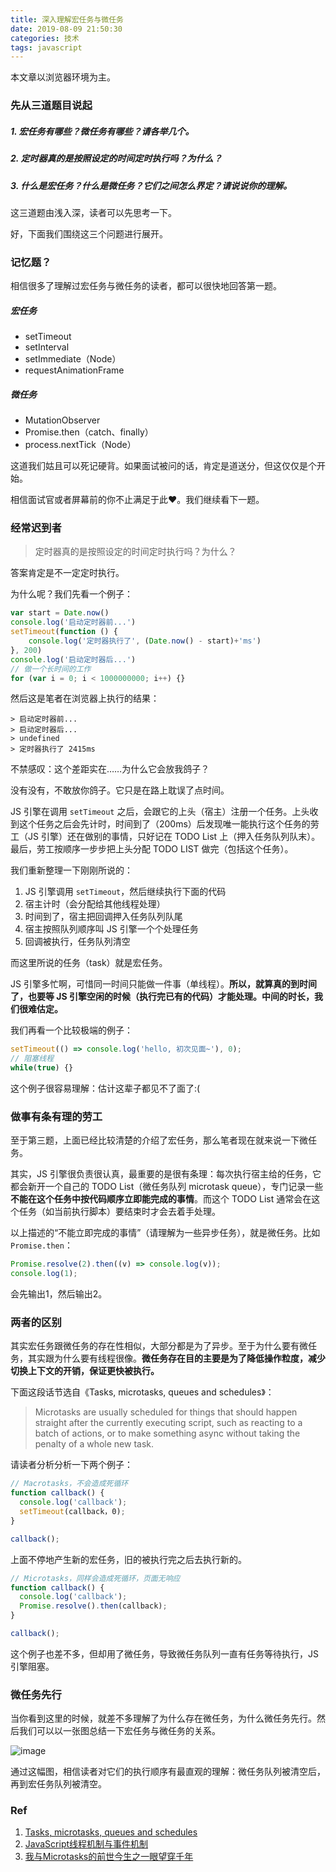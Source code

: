 ```yaml
---
title: 深入理解宏任务与微任务
date: 2019-08-09 21:50:30
categories: 技术
tags: javascript
---
```


本文章以浏览器环境为主。

### 先从三道题目说起

##### 1. 宏任务有哪些？微任务有哪些？请各举几个。

##### 2. 定时器真的是按照设定的时间定时执行吗？为什么？

##### 3. 什么是宏任务？什么是微任务？它们之间怎么界定？请说说你的理解。

这三道题由浅入深，读者可以先思考一下。

<!--more-->

好，下面我们围绕这三个问题进行展开。

### 记忆题？

相信很多了理解过宏任务与微任务的读者，都可以很快地回答第一题。

##### 宏任务

- setTimeout
- setInterval
- setImmediate（Node）
- requestAnimationFrame

##### 微任务

- MutationObserver
- Promise.then（catch、finally）
- process.nextTick（Node）

这道我们姑且可以死记硬背。如果面试被问的话，肯定是道送分，但这仅仅是个开始。

相信面试官或者屏幕前的你不止满足于此❤️。我们继续看下一题。

### 经常迟到者

> 定时器真的是按照设定的时间定时执行吗？为什么？

答案肯定是不一定定时执行。

为什么呢？我们先看一个例子：
```js
var start = Date.now()
console.log('启动定时器前...')
setTimeout(function () {
    console.log('定时器执行了', (Date.now() - start)+'ms')
}, 200)
console.log('启动定时器后...')
// 做一个长时间的工作
for (var i = 0; i < 1000000000; i++) {}
```

然后这是笔者在浏览器上执行的结果：
```
> 启动定时器前...
> 启动定时器后...
> undefined
> 定时器执行了 2415ms
```

不禁感叹：这个差距实在……为什么它会放我鸽子？

没有没有，不敢放你鸽子。它只是在路上耽误了点时间。

JS 引擎在调用 `setTimeout` 之后，会跟它的上头（宿主）注册一个任务。上头收到这个任务之后会先计时，时间到了（200ms）后发现唯一能执行这个任务的劳工（JS 引擎）还在做别的事情，只好记在 TODO List 上（押入任务队列队末）。最后，劳工按顺序一步步把上头分配 TODO LIST 做完（包括这个任务）。

我们重新整理一下刚刚所说的：
1. JS 引擎调用 `setTimeout`，然后继续执行下面的代码
2. 宿主计时（会分配给其他线程处理）
3. 时间到了，宿主把回调押入任务队列队尾
4. 宿主按照队列顺序叫 JS 引擎一个个处理任务
5. 回调被执行，任务队列清空

而这里所说的任务（task）就是宏任务。

JS 引擎多忙啊，可惜同一时间只能做一件事（单线程）。**所以，就算真的到时间了，也要等 JS 引擎空闲的时候（执行完已有的代码）才能处理。中间的时长，我们很难估定。**

我们再看一个比较极端的例子：
```js
setTimeout(() => console.log('hello, 初次见面~'), 0);
// 阻塞线程
while(true) {}
```

这个例子很容易理解：估计这辈子都见不了面了:(

### 做事有条有理的劳工

至于第三题，上面已经比较清楚的介绍了宏任务，那么笔者现在就来说一下微任务。

其实，JS 引擎很负责很认真，最重要的是很有条理：每次执行宿主给的任务，它都会新开一个自己的 TODO List（微任务队列 microtask queue），专门记录一些**不能在这个任务中按代码顺序立即能完成的事情**。而这个 TODO List 通常会在这个任务（如当前执行脚本）要结束时才会去着手处理。

以上描述的“不能立即完成的事情”（请理解为一些异步任务），就是微任务。比如 `Promise.then`：

```js
Promise.resolve(2).then((v) => console.log(v));
console.log(1);
```

会先输出1，然后输出2。

### 两者的区别

其实宏任务跟微任务的存在性相似，大部分都是为了异步。至于为什么要有微任务，其实跟为什么要有线程很像。**微任务存在目的主要是为了降低操作粒度，减少切换上下文的开销，保证更快被执行。**

下面这段话节选自《Tasks, microtasks, queues and schedules》：

> Microtasks are usually scheduled for things that should happen straight after the currently executing script, such as reacting to a batch of actions, or to make something async without taking the penalty of a whole new task.

请读者分析分析一下两个例子：
```js
// Macrotasks，不会造成死循环
function callback() {
  console.log('callback');
  setTimeout(callback，0);
}

callback();
```

上面不停地产生新的宏任务，旧的被执行完之后去执行新的。

```js
// Microtasks，同样会造成死循环，页面无响应
function callback() {
  console.log('callback');
  Promise.resolve().then(callback);
}

callback();
```

这个例子也差不多，但却用了微任务，导致微任务队列一直有任务等待执行，JS 引擎阻塞。

### 微任务先行

当你看到这里的时候，就差不多理解了为什么存在微任务，为什么微任务先行。然后我们可以以一张图总结一下宏任务与微任务的关系。

![image](https://note.youdao.com/yws/public/resource/113e0fe5a3b748ab7ad319ffa5af2995/xmlnote/WEB50f14979d6aca93e8e78c96a56aad7a7/WEBRESOURCEd8ae002bf9f6fe16cc39c65108739067/7722)

通过这幅图，相信读者对它们的执行顺序有最直观的理解：微任务队列被清空后，再到宏任务队列被清空。

### Ref

1. [Tasks, microtasks, queues and schedules](https://jakearchibald.com/2015/tasks-microtasks-queues-and-schedules/)
2. [JavaScript线程机制与事件机制](https://github.com/ljianshu/Blog/issues/28)
3. [我与Microtasks的前世今生之一眼望穿千年](https://imweb.io/topic/5bb9fd3779ddc80f36592f47)
